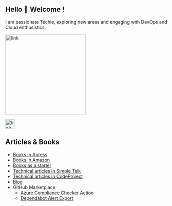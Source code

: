 ## Hello 👋 Welcome !

I am passionate Techie, exploring new areas and engaging with DevOps and Cloud enthusistics. 

<img width="250" alt="link" src="https://user-images.githubusercontent.com/10282550/196354087-263afa30-fc70-4684-9454-bad249696db9.png">



[<img width="29" alt="link" src="https://user-images.githubusercontent.com/10282550/196350560-1148dffc-0ac0-4312-9f29-c86f2390b178.png">](https://www.linkedin.com/in/ambilykk/)

## Articles & Books
- [Books in Apress](https://www.apress.com/gp/book/9781484264119)
- [Books in Amazon](http://amazon.com/author/ambilykk)
- [Books as a starter](https://leanpub.com/u/ambilykk)
- [Technical articles in Simple Talk](https://www.red-gate.com/simple-talk/author/ambily-kavumkal-kamalasanan/)
- [Technical articles in CodeProject](https://www.codeproject.com/Articles/ambilykk)
- [Blog](https://ambilykk.wordpress.com/)
- GitHub Marketplace 
  - [Azure Compliance Checker Action](https://github.com/marketplace/actions/azure-compliance-checker)
  - [Dependabot Alert Export](https://github.com/marketplace/actions/dependabot-alert-export)



